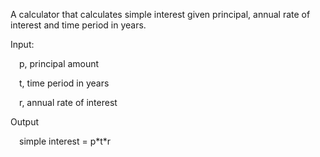 A calculator that calculates simple interest given principal, annual rate of interest and time period in years.

Input:

&emsp;p, principal amount
   
&emsp;t, time period in years
   
&emsp;r, annual rate of interest

Output

&emsp;simple interest = p\*t\*r
